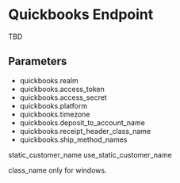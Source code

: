 # Quickbooks Endpoint

TBD


## Parameters


* quickbooks.realm
* quickbooks.access_token
* quickbooks.access_secret
* quickbooks.platform
* quickbooks.timezone
* quickbooks.deposit_to_account_name
* quickbooks.receipt_header_class_name
* quickbooks.ship_method_names

static_customer_name
use_static_customer_name


class_name only for windows.
